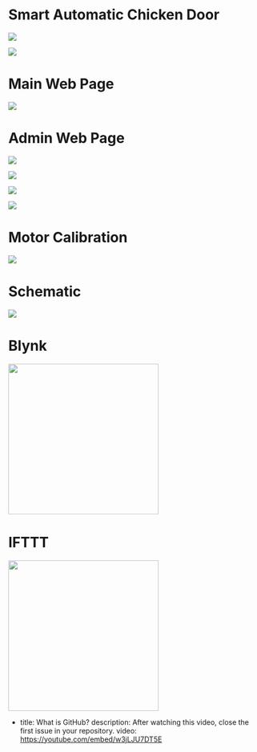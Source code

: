 # Smart Automatic Chicken Door
 
![](Images/automaticDoor.gif)

![](Images/Door.png)

# Main Web Page
![](Images/Smart%20Chicken%20Door.png)

# Admin Web Page
![](Images/ChickenCoop%20Admin.png)

![](Images/ChickenCoop%20Admin(1).png)

![](Images/ChickenCoop%20Admin(2).png)

![](Images/ChickenCoop%20Admin(3).png)

# Motor Calibration
![](Images/ChickenCoop%20Admin(4).png)

# Schematic
![](Images/Schematic.png)

# Blynk
<img src="Images/Blynk.jpg" Width="300" >

# IFTTT
<img src="Images/IFTTT.png" Width="300" > 

- title: What is GitHub?
  description: After watching this video, close the first issue in your repository.
  video: https://youtube.com/embed/w3jLJU7DT5E



